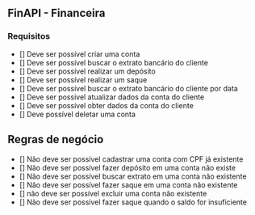 ## FinAPI - Financeira

### Requisitos
- [] Deve ser possível criar uma conta
- [] Deve ser possível buscar o extrato bancário do cliente
- [] Deve ser possível realizar um depósito
- [] Deve ser possível realizar um saque
- [] Deve ser possível buscar o extrato bancário do cliente por data
- [] Deve ser possível atualizar dados da conta do cliente
- [] Deve ser possível obter dados da conta do cliente
- [] Deve possível deletar uma conta

## Regras de negócio
- [] Não deve ser possível cadastrar uma conta com CPF já existente
- [] Não deve ser possível fazer depósito em uma conta não existe
- [] Não deve ser possível buscar extrato em uma conta não existente
- [] Não deve ser possível fazer saque em uma conta não existente
- [] não deve ser possível excluir uma conta não existente
- [] Não deve ser possível fazer saque quando o saldo for insuficiente